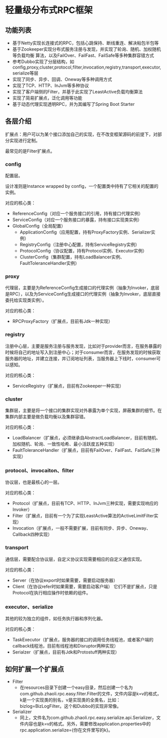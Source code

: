 # 轻量级分布式RPC框架



## 功能列表

- 基于Netty实现长连接式的RPC，包括心跳保持、断线重连、解决粘包半包等
- 基于Zookeeper实现分布式服务注册与发现，并实现了轮询、随机、加权随机等负载均衡
  算法，以及FailOver、FailFast、FailSafe等多种集群容错方式
- 参考Dubbo实现了分层结构，如
  config,proxy,cluster,protocol,filter,invocation,registry,transport,executor,serialize等层
- 实现了同步、异步、回调、Oneway等多种调用方式
- 实现了TCP、HTTP、InJvm等多种协议
- 实现了客户端侧的Filter，并基于此实现了LeastActive负载均衡算法
- 实现了简易扩展点，泛化调用等功能
- 基于动态代理实现透明RPC，并为其编写了Spring Boot Starter



## 各层介绍

扩展点：用户可以为某个接口添加自己的实现，在不改变框架源码的前提下，对部分实现进行定制。

最常见的是Filter扩展点。

### config

配置层。

设计准则是Instance wrapped by config，一个配置类中持有了它相关的配置的实例。

对应的核心类：

- ReferenceConfig（对应一个服务接口的引用，持有接口代理实例）
- ServiceConfig（对应一个服务接口的暴露，持有接口实现类实例）
- GlobalConfig（全局配置）
  - ApplicationConfig（应用配置，持有ProxyFactory实例、Serializer实例）
  - RegistryConfig（注册中心配置，持有ServiceRegistry实例）
  - ProtocolConfig（协议配置，持有Protocol实例、Executor实例）
  - ClusterConfig（集群配置，持有LoadBalancer实例、FaultToleranceHandler实例）

### proxy

代理层，主要是为ReferenceConfig生成接口的代理实例（抽象为Invoker，底层是RPC），以及为ServiceConfig生成接口的代理实例（抽象为Invoker，底层直接委托给实现类实例）。

对应的核心类：

- RPCProxyFactory（扩展点，目前有Jdk一种实现）

### registry

注册中心层，主要是服务注册与服务发现，比如对于provider而言，在服务暴露的时候将自己的地址写入到注册中心；对于consumer而言，在服务发现的时候获取服务器的地址，并建立连接，并订阅地址列表，当服务器上下线时，consumer可以感知。

对应的核心类：

- ServiceRegistry（扩展点，目前有Zookeeper一种实现）

### cluster

集群层，主要是将一个接口的集群实现对外暴露为单个实现，屏蔽集群的细节。在集群内部主要是做负载均衡以及集群容错。

对应的核心类：

- LoadBalancer（扩展点，必须继承自AbstractLoadBalancer，目前有随机、加权随机、轮询、一致性哈希、最小活跃度五种实现）
- FaultToleranceHandler（扩展点，目前有FailOver、FailFast、FailSafe三种实现）

### protocol、invocaiton、filter

协议层，也是最核心的一层。

对应的核心类：

- Protocol（扩展点，目前有TCP、HTTP、InJvm三种实现，需要实现响应的Invoker）
- Filter（扩展点，目前有一个为了实现LeastActive算法的ActiveLimitFilter实现）
- Invocation（扩展点，一般不需要扩展，目前有同步、异步、Oneway、Callback四种实现）

### transport

通信层，需要配合协议层，自定义协议实现需要相应的自定义通信实现。

对应的核心类：

- Server（在协议export时如果需要，需要启动服务器）
- Client（在协议refer时如果需要，需要启动客户端）
  它们不是扩展点，只是Protocol在执行相应操作时依赖的组件。

### executor、serialize

其他的较为独立的组件，如任务执行器和序列化器。

对应的核心类：

- TaskExecutor（扩展点，服务器的接口的调用任务线程池，或者客户端的callback线程池，目前有线程池和Disruptor两种实现）
- Serialzer（扩展点，目前有Jdk和Protostuff两种实现）

## 如何扩展一个扩展点

- Filter
  - 在resources目录下创建一个easy目录，然后创建一个名为com.github.zhaoli.rpc.easy.filter.Filter的文件，文件内容是k=v的格式，k是一个实现类的别名，v是实现类的全类名，比如：bizlog=BizLogFilter。这个和Dubbo的实现非常像。
- Serializer
  - 同上，文件名为com.github.zhaoli.rpc.easy.serialize.api.Serializer，文件内容也是k=v的格式。另外，需要修改application.properties中的rpc.application.serialize={你在文件里写的k}。

